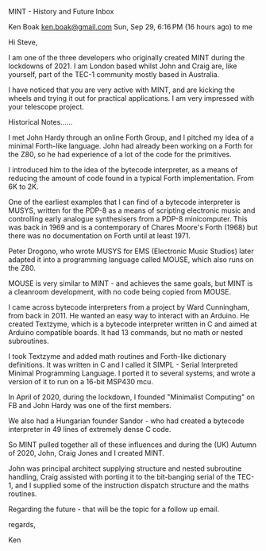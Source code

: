 MINT - History and Future
Inbox

Ken Boak <ken.boak@gmail.com>
Sun, Sep 29, 6:16 PM (16 hours ago)
to me

Hi Steve,

I am one of the three developers who originally created MINT during the lockdowns of 2021. I am London based whilst John and Craig are, like yourself, part of the TEC-1 community mostly based in Australia.

I have noticed that you are very active with MINT, and are kicking the wheels and trying it out for practical applications. I am very impressed with your telescope project.

Historical Notes......

I met John Hardy through an online Forth Group, and I pitched my idea of a minimal Forth-like language. John had already been working on a Forth for the Z80, so he had experience of a lot of the code for the primitives.

I introduced him to the idea of the bytecode interpreter, as a means of reducing the amount of code found in a typical Forth implementation. From 6K to 2K.

One of the earliest examples that I can find of a bytecode interpreter is MUSYS, written for the PDP-8 as a means of scripting electronic music and controlling early analogue synthesisers from a PDP-8 minicomputer. This was back in 1969 and is a contemporary of Chares Moore's Forth (1968) but there was no documentation on Forth until at least 1971.

Peter Drogono, who wrote MUSYS for EMS (Electronic Music Studios) later adapted it into a programming language called MOUSE, which also runs on the Z80.

MOUSE is very similar to MINT - and achieves the same goals, but MINT is a cleanroom development, with no code being copied from MOUSE.

I came across bytecode interpreters from a project by Ward Cunningham, from back in 2011. He wanted an easy way to interact with an Arduino.  He created Textzyme, which is a bytecode interpreter written in C and aimed at Arduino compatible boards. It had 13 commands, but no math or nested subroutines.

I took Textzyme and added math routines and Forth-like dictionary definitions.  It was written in C and I called it SIMPL - Serial Interpreted Minimal Programming Language. I ported it to several systems, and wrote a version of it to run on a 16-bit MSP430 mcu.

In April of 2020, during the lockdown, I founded "Minimalist Computing" on FB and John Hardy was one of the first members.

We also had a Hungarian founder Sandor - who had created a bytecode interpreter in 49 lines of extremely dense C code.

So MINT pulled together all of these influences and during the (UK) Autumn of 2020, John, Craig Jones and I created MINT.

John was principal architect supplying structure and nested subroutine handling, Craig assisted with porting it to the bit-banging serial of the TEC-1, and I supplied some of the instruction dispatch structure and the maths routines.

Regarding the future - that will be the topic for a follow up email.

regards,

Ken
